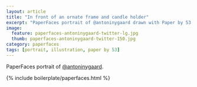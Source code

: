 ```yaml
---
layout: article
title: "In front of an ornate frame and candle holder"
excerpt: "PaperFaces portrait of @antoninygaard drawn with Paper by 53 on an iPad."
image: 
  feature: paperfaces-antoninygaard-twitter-lg.jpg
  thumb: paperfaces-antoninygaard-twitter-150.jpg
category: paperfaces
tags: [portrait, illustration, paper by 53]
---
```


PaperFaces portrait of [@antoninygaard](http://twitter.com/antoninygaard).

{% include boilerplate/paperfaces.html %}